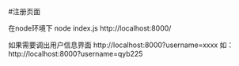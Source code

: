 #注册页面

在node环境下
node index.js
http://localhost:8000/

如果需要调出用户信息界面
http://localhost:8000?username=xxxx
如：
http://localhost:8000?username=qyb225
